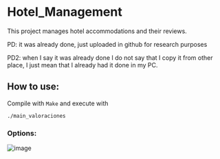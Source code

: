 # Hotel_Management
This project manages hotel accommodations and their reviews.

PD: it was already done, just uploaded in github for research purposes

PD2: when I say it was already done I do not say that I copy it from other place, I just mean that I already had it done in my PC.

## How to use:
Compile with `Make` and execute with 
```
./main_valoraciones
```
### Options:
![image](https://github.com/vicetrice/Hotel_Management/assets/138819830/408e3210-9d96-435c-bb61-3385be267562)
